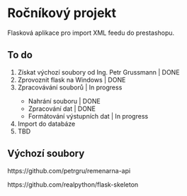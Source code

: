 <h1>Ročníkový projekt</h1>
<p>Flasková aplikace pro import XML feedu do prestashopu.</p>
<h2>To do</h2>
<ol>
  <li>Získat výchozí soubory od Ing. Petr Grussmann | DONE</li>
  <li>Zprovoznit flask na Windows | DONE</li>
  <li>Zpracovávání souborů | In progress</li>
  <ul>
    <li>Nahrání souboru | DONE</li>
    <li>Zpracování dat | DONE</li>
    <li>Formátování výstupních dat | In progress</li>
  </ul>
  <li>Import do databáze</li>
  <li>TBD</li>
</ol>
<h2>Výchozí soubory</h2>
<p>https://github.com/petrgru/remenarna-api</p>
<p>https://github.com/realpython/flask-skeleton</p>
